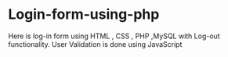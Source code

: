 # Login-form-using-php
Here is log-in form using HTML , CSS , PHP ,MySQL with Log-out functionality.
User Validation is done using JavaScript
